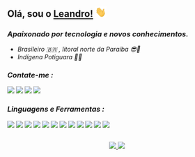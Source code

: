## Olá, sou o [Leandro!](https://LeandroSimo.github.io) <img src="https://raw.githubusercontent.com/ABSphreak/ABSphreak/master/gifs/Hi.gif" width="25px">

### <i>Apaixonado por tecnologia e novos conhecimentos.<i>
- Brasileiro :brazil: , litoral norte da Paraíba :sunglasses::sunrise:
- Indígena Potiguara :bow_and_arrow::leaves:

###  <i>Contate-me :</i>
<div>
  
  <a href="https://api.whatsapp.com/send?phone=5583988581229&text=Olá,%20Leandro!" alt="WhatsApp" target="_blank"><img src="https://img.shields.io/badge/WhatsApp-25D366?style=for-the-badge&logo=whatsapp&logoColor=white&link=https://api.whatsapp.com/send?phone=5583988581229&text=Olá,%20Leandro!>"/></a>
  <a href="https://www.linkedin.com/in/leandro-sim%C3%B5es-b8ab6393/" target="_blank"><img src="https://img.shields.io/badge/-LinkedIn-%230077B5?style=for-the-badge&logo=linkedin&logoColor=white" target="_blank"></a>
  <a href="https://instagram.com/leandrosf__/" target="_blank"><img src="https://img.shields.io/badge/-Instagram-%23E4405F?style=for-the-badge&logo=instagram&logoColor=white" target="_blank"></a>
  <a href = "mailto:lsimoes1903@gmail.com"><img src="https://img.shields.io/badge/Gmail-D14836?style=for-the-badge&logo=gmail&logoColor=white" target="_blank"></a> 
  </div>

### <i>Linguagens e Ferramentas :<i>
  <img src='https://img.shields.io/badge/Java-ED8B00?style=for-the-badge&logo=java&logoColor=white'></img>
  <img src='https://img.shields.io/badge/Dart-0175C2?style=for-the-badge&logo=dart&logoColor=white'></img>
  <img src='https://img.shields.io/badge/Python-3776AB?style=for-the-badge&logo=python&logoColor=white'></img>
  <img src='https://img.shields.io/badge/HTML-239120?style=for-the-badge&logo=html5&logoColor=white'></img>
  <img src='https://img.shields.io/badge/CSS-239120?&style=for-the-badge&logo=css3&logoColor=white'></img>
  <img src='https://img.shields.io/badge/Wordpress-21759B?style=for-the-badge&logo=wordpress&logoColor=white'></img>
  <img src='https://img.shields.io/badge/Flutter-02569B?style=for-the-badge&logo=flutter&logoColor=white'></img>
  <img src='https://img.shields.io/badge/Django-092E20?style=for-the-badge&logo=django&logoColor=white'></img>
  <img src='https://img.shields.io/badge/Tableau-E97627?style=for-the-badge&logo=Tableau&logoColor=white'></img>
  <img src='https://img.shields.io/badge/GitHub-100000?style=for-the-badge&logo=github&logoColor=white'></img>
  <img src='https://img.shields.io/badge/GitLab-330F63?style=for-the-badge&logo=gitlab&logoColor=white'></img>
  <img src='https://img.shields.io/badge/Jira-0052CC?style=for-the-badge&logo=Jira&logoColor=white'></img>
 
##
<p align='center'>
<a href="https://github.com/LeandroSimo">
<img height="180em" src="https://github-readme-stats.vercel.app/api/top-langs/?username=LeandroSimo&layout=compact&langs_count=7&theme=dracula"/>
<img height="180em" src="https://github-readme-stats.vercel.app/api?username=LeandroSimo&show_icons=true&theme=dracula&include_all_commits=true&count_private=true"/>
</p>



<!--
**LeandroSimo/LeandroSimo** is a ✨ _special_ ✨ repository because its `README.md` (this file) appears on your GitHub profile.

Here are some ideas to get you started:

- 🔭 I’m currently working on ...
- 🌱 I’m currently learning ...
- 👯 I’m looking to collaborate on ...
- 🤔 I’m looking for help with ...
- 💬 Ask me about ...
- 📫 How to reach me: ...
- 😄 Pronouns: ...
- ⚡ Fun fact: ...
-->
